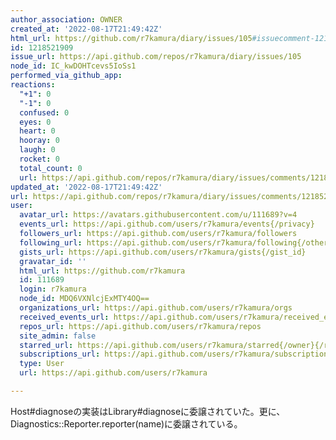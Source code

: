 ```yaml
---
author_association: OWNER
created_at: '2022-08-17T21:49:42Z'
html_url: https://github.com/r7kamura/diary/issues/105#issuecomment-1218521909
id: 1218521909
issue_url: https://api.github.com/repos/r7kamura/diary/issues/105
node_id: IC_kwDOHTcevs5IoSs1
performed_via_github_app: 
reactions:
  "+1": 0
  "-1": 0
  confused: 0
  eyes: 0
  heart: 0
  hooray: 0
  laugh: 0
  rocket: 0
  total_count: 0
  url: https://api.github.com/repos/r7kamura/diary/issues/comments/1218521909/reactions
updated_at: '2022-08-17T21:49:42Z'
url: https://api.github.com/repos/r7kamura/diary/issues/comments/1218521909
user:
  avatar_url: https://avatars.githubusercontent.com/u/111689?v=4
  events_url: https://api.github.com/users/r7kamura/events{/privacy}
  followers_url: https://api.github.com/users/r7kamura/followers
  following_url: https://api.github.com/users/r7kamura/following{/other_user}
  gists_url: https://api.github.com/users/r7kamura/gists{/gist_id}
  gravatar_id: ''
  html_url: https://github.com/r7kamura
  id: 111689
  login: r7kamura
  node_id: MDQ6VXNlcjExMTY4OQ==
  organizations_url: https://api.github.com/users/r7kamura/orgs
  received_events_url: https://api.github.com/users/r7kamura/received_events
  repos_url: https://api.github.com/users/r7kamura/repos
  site_admin: false
  starred_url: https://api.github.com/users/r7kamura/starred{/owner}{/repo}
  subscriptions_url: https://api.github.com/users/r7kamura/subscriptions
  type: User
  url: https://api.github.com/users/r7kamura

---
```

Host#diagnoseの実装はLibrary#diagnoseに委譲されていた。更に、Diagnostics::Reporter.reporter(name)に委譲されている。
